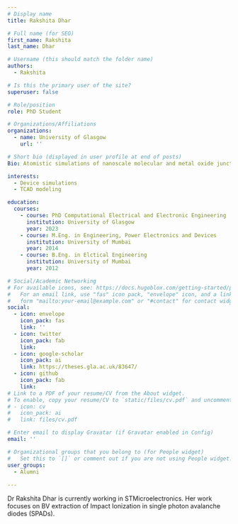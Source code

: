```yaml
---
# Display name
title: Rakshita Dhar

# Full name (for SEO)
first_name: Rakshita
last_name: Dhar

# Username (this should match the folder name)
authors:
  - Rakshita

# Is this the primary user of the site?
superuser: false

# Role/position
role: PhD Student

# Organizations/Affiliations
organizations:
  - name: University of Glasgow
    url: ''

# Short bio (displayed in user profile at end of posts)
Bio: Atomistic simulations of nanoscale molecular and metal oxide junctions

interests:
  - Device simulations
  - TCAD modeling

education:
  courses:
    - course: PhD Computational Electrical and Electronic Engineering
      institution: University of Glasgow
      year: 2023
    - course: M.Eng. in Engineering, Power Electronics and Devices
      institution: University of Mumbai
      year: 2014
    - course: B.Eng. in Elctical Engineering 
      institution: University of Mumbai
      year: 2012

# Social/Academic Networking
# For available icons, see: https://docs.hugoblox.com/getting-started/page-builder/#icons
#   For an email link, use "fas" icon pack, "envelope" icon, and a link in the
#   form "mailto:your-email@example.com" or "#contact" for contact widget.
social:
  - icon: envelope
    icon_pack: fas
    link: ''
  - icon: twitter
    icon_pack: fab
    link:
  - icon: google-scholar
    icon_pack: ai
    link: https://theses.gla.ac.uk/83647/
  - icon: github
    icon_pack: fab
    link: 
# Link to a PDF of your resume/CV from the About widget.
# To enable, copy your resume/CV to `static/files/cv.pdf` and uncomment the lines below.
# - icon: cv
#   icon_pack: ai
#   link: files/cv.pdf

# Enter email to display Gravatar (if Gravatar enabled in Config)
email: ''

# Organizational groups that you belong to (for People widget)
#   Set this to `[]` or comment out if you are not using People widget.
user_groups:
  - Alumni
  
---
```


Dr Rakshita Dhar is currently working in STMicroelectronics. Her work focuses on BV extraction of Impact Ionization in single photon avalanche diodes (SPADs).
